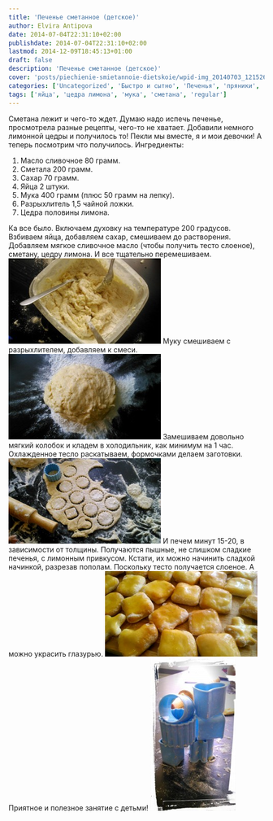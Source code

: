 ```yaml
---
title: 'Печенье сметанное (детское)'
author: Elvira Antipova
date: 2014-07-04T22:31:10+02:00
publishdate: 2014-07-04T22:31:10+02:00
lastmod: 2014-12-09T18:45:13+01:00
draft: false
description: 'Печенье сметанное (детское)'
cover: 'posts/piechienie-smietannoie-dietskoie/wpid-img_20140703_121526.jpg'
categories: ['Uncategorized', 'Быстро и сытно', 'Печенья', 'пряники', 'Детское развлечение', 'мука', 'яйца', 'Basic posts']
tags: ['яйца', 'цедра лимона', 'мука', 'сметана', 'regular']
---
```


Сметана лежит и чего-то ждет. Думаю надо испечь печенье, просмотрела разные рецепты, чего-то не хватает. Добавили немного лимонной цедры и получилось то! Пекли мы вместе, я и мои девочки! А теперь посмотрим что получилось. Ингредиенты: 
1. Масло сливочное 80 грамм.
1. Сметала 200 грамм.
1. Сахар 70 грамм.
1. Яйца 2 штуки.
1. Мука 400 грамм (плюс 50 грамм на лепку).
1. Разрыхлитель 1,5 чайной ложки.
1. Цедра половины лимона.

 Ка все было. Включаем духовку на температуре 200 градусов. Взбиваем яйца, добавляем сахар, смешиваем до растворения. Добавляем мягкое сливочное масло (чтобы получить тесто слоеное), сметану, цедру лимона. И все тщательно перемешиваем. [![wpid-img_20140703_122151.jpg](wpid-img_20140703_122151-300x168.jpg)](wpid-img_20140703_122151.jpg) Муку смешиваем с разрыхлителем, добавляем к смеси. [![wpid-img_20140703_122044.jpg](wpid-img_20140703_122044-300x168.jpg)](wpid-img_20140703_122044.jpg) Замешиваем довольно мягкий колобок и кладем в холодильник, как минимум на 1 час. Охлажденное тесло раскатываем, формочками делаем заготовки. [![wpid-img_20140703_121951.jpg](wpid-img_20140703_121951-300x168.jpg)](wpid-img_20140703_121951.jpg) И печем минут 15-20, в зависимости от толщины. Получаются пышные, не слишком сладкие печенья, с лимонным привкусом. Кстати, их можно начинить сладкой начинкой, разрезав пополам. Поскольку тесто получается слоеное. А можно украсить глазурью. [![wpid-img_20140703_121631.jpg](wpid-img_20140703_121631-300x168.jpg)](wpid-img_20140703_121631.jpg) Приятное и полезное занятие с детьми! [![wpid-img_20140703_121746.jpg](wpid-img_20140703_121746-168x300.jpg)](wpid-img_20140703_121746.jpg) 
